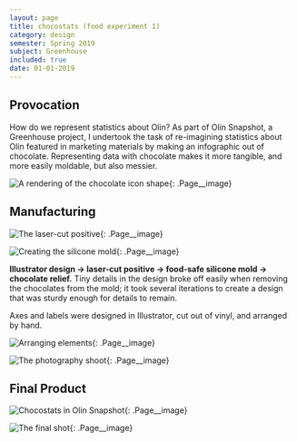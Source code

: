 ```yaml
---
layout: page
title: chocostats (food experiment 1)
category: design
semester: Spring 2019
subject: Greenhouse
included: true
date: 01-01-2019
---
```


## Provocation

How do we represent statistics about Olin? As part of Olin Snapshot, a Greenhouse project, I undertook the task of re-imagining statistics about Olin featured in marketing materials by making an infographic out of chocolate. Representing data with chocolate makes it more tangible, and more easily moldable, but also messier. 

![A rendering of the chocolate icon shape](/images/chocostats/img1.png){: .Page__image}

## Manufacturing

![The laser-cut positive](/images/chocostats/img2.jpg){: .Page__image}

![Creating the silicone mold](/images/chocostats/img3.jpg){: .Page__image}

**Illustrator design → laser-cut positive → food-safe silicone mold → chocolate relief.** Tiny details in the design broke off easily when removing the chocolates from the mold; it took several iterations to create a design that was sturdy enough for details to remain.

Axes and labels were designed in Illustrator, cut out of vinyl, and arranged by hand.

![Arranging elements](/images/chocostats/img4.jpg){: .Page__image}

![The photography shoot](/images/chocostats/img5.jpg){: .Page__image}

## Final Product

![Chocostats in Olin Snapshot](/images/chocostats/img7.jpg){: .Page__image}

![The final shot](/images/chocostats/img6.jpg){: .Page__image}